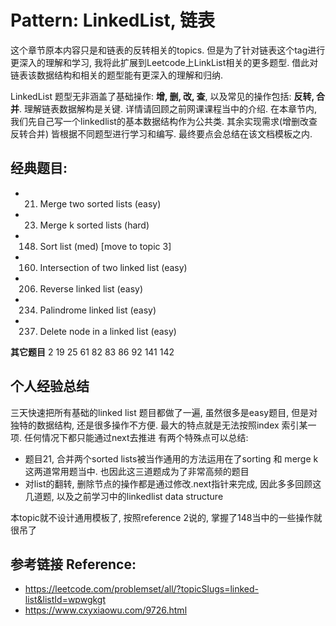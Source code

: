 # Pattern: LinkedList, 链表

这个章节原本内容只是和链表的反转相关的topics. 但是为了针对链表这个tag进行更深入的理解和学习, 我将此扩展到Leetcode上LinkList相关的更多题型. 借此对链表该数据结构和相关的题型能有更深入的理解和归纳. 

LinkedList 题型无非涵盖了基础操作: **增, 删, 改, 查**, 以及常见的操作包括: **反转, 合并**. 理解链表数据解构是关键. 详情请回顾之前网课课程当中的介绍. 在本章节内, 我们先自己写一个linkedlist的基本数据结构作为公共类. 其余实现需求(增删改查反转合并) 皆根据不同题型进行学习和编写. 最终要点会总结在该文档模板之内. 

## **经典题目:**

- 21. Merge two sorted lists (easy)
- 23. Merge k sorted lists (hard)
- 148. Sort list (med) [move to topic 3]
- 160. Intersection of two linked list (easy)
- 206. Reverse linked list (easy)
- 234. Palindrome linked list (easy)
- 237. Delete node in a linked list (easy)

**其它题目**
2 19 25 61 82 83 86 92 141 142 

## 个人经验总结

三天快速把所有基础的linked list 题目都做了一遍, 虽然很多是easy题目, 但是对独特的数据结构, 还是很多操作不方便. 最大的特点就是无法按照index 索引某一项. 任何情况下都只能通过next去推进
有两个特殊点可以总结:
- 题目21, 合并两个sorted lists被当作通用的方法运用在了sorting 和 merge k这两道常用题当中. 也因此这三道题成为了非常高频的题目
- 对list的翻转, 删除节点的操作都是通过修改.next指针来完成, 因此多多回顾这几道题, 以及之前学习中的linkedlist data structure

本topic就不设计通用模板了, 按照reference 2说的, 掌握了148当中的一些操作就很吊了

## **参考链接 Reference:**

- https://leetcode.com/problemset/all/?topicSlugs=linked-list&listId=wpwgkgt
- https://www.cxyxiaowu.com/9726.html